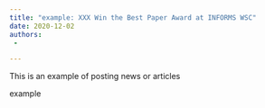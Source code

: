 ```yaml
---
title: "example: XXX Win the Best Paper Award at INFORMS WSC"
date: 2020-12-02
authors:
 - 

---
```

This is an example of posting news or articles

<!DIV align="justify">

example

</DIV>
